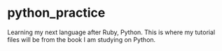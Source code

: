 # python_practice

Learning my next language after Ruby, Python. This is where my tutorial files will be from the book I am studying on Python.

